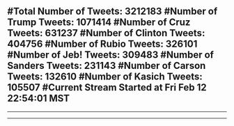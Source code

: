 #Total Number of Tweets: 3212183 
#Number of Trump Tweets: 1071414
#Number of Cruz Tweets: 631237
#Number of Clinton Tweets: 404756
#Number of Rubio Tweets: 326101
#Number of Jeb! Tweets: 309483
#Number of Sanders Tweets: 231143
#Number of Carson Tweets: 132610
#Number of Kasich Tweets: 105507
#Current Stream Started at Fri Feb 12 22:54:01 MST
---
---
---
